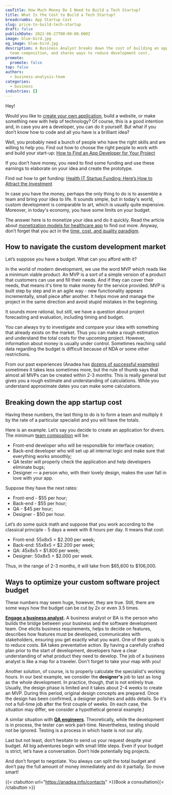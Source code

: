 ```yaml
---
ceoTitle: How Much Money Do I Need to Build a Tech Startup?
title: What Is the Cost to Build a Tech Startup?
breadcrumbs: App Startup Cost
slug: price-to-build-tech-startup
draft: false
publishDate: 2022-06-27T00:00:00.000Z
image: blue-bird.jpg
og_image: blue-bird.jpg
description: A Business Analyst breaks down the cost of building an app startup,
  team composition, and shares ways to reduce development cost.
promote:
  promote: false
top: false
authors:
  - business-analysis-team
categories:
  - business
industries: []
---
```

Hey!

Would you like to <a href="https://anadea.info/services/mobile-development" target="_blank">create your own application</a>, build a website, or make something new with help of technology? Of course, this is a good intention and, in case you are a developer, you can do it yourself. But what if you don’t know how to code and all you have is a brilliant idea?

Well, you probably need a bunch of people who have the right skills and are willing to help you. Find out how to choose the right people to work with and build your start-up: <a href="https://anadea.info/guides/how-to-find-an-app-developer" target="_blank">How to Find an App Developer for Your Project</a>

If you don’t have money, you need to find some funding and use these earnings to elaborate on your idea and create the prototype.

Find out how to get funding: <a href="https://anadea.info/blog/health-it-startup-funding-how-to-attract-the-investment" target="_blank">Health IT Startup Funding: Here’s How to Attract the Investment</a>

In case you have the money, perhaps the only thing to do is to assemble a team and bring your idea to life. It sounds simple, but in today's world, custom development is comparable to art, which is usually quite expensive. Moreover, in today's economy, you have some limits on your budget.

The answer here is to monetize your idea and do it quickly. Read the article about <a href="https://anadea.info/blog/healthcare-and-medical-mobile-app-revenue-models-to-achieve-best-results" target="_blank">monetization models for healthcare app</a> to find out more. Anyway, don’t forget that you act in the <a href="https://anadea.info/blog/time-cost-quality-which-ones-do-you-choose-for-your-app/" target="_blank">time, cost, and quality paradigm</a>.

## How to navigate the custom development market

Let’s suppose you have a budget. What can you afford with it?

In the world of modern development, we use the word MVP which reads like a minimum viable product. An MVP is a sort of a simple version of a product that customers can use and fill their needs. And if they can cover their needs, that means it's time to make money for the service provided. MVP is built step by step and in an agile way - new functionality appears incrementally, small piece after another. It helps move and manage the project in the same direction and avoid stupid mistakes in the beginning.

It sounds more rational, but still, we have a question about project forecasting and evaluation, including timing and budget.

You can always try to investigate and compare your idea with something that already exists on the market. Thus you can make a rough estimation and understand the total costs for the upcoming project. However, information about money is usually under control. Sometimes reaching valid data regarding the budget is difficult because of NDA or some other restrictions.

From our past experiences (Anadea has <a href="https://anadea.info/projects" target="_blank">dozens of successful examples</a>) sometimes it takes less sometimes more, but the rule of thumb says that almost all MVPs can be created within 2-3 months. This is really general but gives you a rough estimate and understanding of calculations. While you understand approximate dates you can make some calculations.

## Breaking down the app startup cost

Having these numbers, the last thing to do is to form a team and multiply it by the rate of a particular specialist and you will have the totals.

Here is an example. Let’s say you decide to create an application for divers. The minimum <a href="https://anadea.info/blog/develop-an-app-like-airbnb#team-tech" target="_blank">team composition</a> will be:

* Front-end developer who will be responsible for interface creation;
* Back-end developer who will set up all internal logic and make sure that everything works smoothly;
* QA tester will properly check the application and help developers eliminate bugs;
* Designer — a person who, with their lovely design, makes the user fall in love with your app.

Suppose they have the next rates:

* Front-end - $55 per hour;
* Back-end - $55 per hour;
* QA - $45 per hour;
* Designer - $50 per hour.

Let’s do some quick math and suppose that you work according to the classical principle - 5 days a week with 8 hours per day. It means that cost:

* Front-end: 55x8x5 = $2.200 per week;
* Back-end: 55x8x5 = $2.200 per week;
* QA: 45x8x5 = $1.800 per week;
* Designer: 50x8x5 = $2.000 per week.

Thus, in the range of 2-3 months, it will take from $65,600 to $106,000.

## Ways to optimize your custom software project budget

These numbers may seem huge, however, they are true. Still, there are some ways how the budget can be cut by 2x or even 3.5 times.

**<a href="https://anadea.info/services/business-analysis" target="_blank">Engage a business analyst</a>.** A business analyst or BA is the person who builds the bridge between your business and the software development team. One elicits business requirements, helps to decide on features, describes how features must be developed, communicates with stakeholders, ensuring you get exactly what you want. One of their goals is to reduce costs. BA takes preventative action. By having a carefully crafted plan prior to the start of development, developers have a clear understanding of what product they need to develop. The job of a business analyst is like a map for a traveler. Don't forget to take your map with you!

Another solution, of course, is to properly calculate the specialist's working hours. In our best example, we consider the **designer's** job to last as long as the whole development. In practice, though, that is not entirely true. Usually, the design phase is limited and it takes about 2-4 weeks to create an MVP. During this period, original design concepts are prepared. Once the design has been confirmed, a designer polishes and adds details. So it's not a full-time job after the first couple of weeks. (In each case, the situation may differ, we consider a hypothetical general example.)

A similar situation with **<a href="https://anadea.info/services/quality-assurance" target="_blank">QA engineers</a>**. Theoretically, while the development is in process, the tester can work part-time. Nevertheless, testing should not be ignored. Testing is a process in which haste is not our ally.

Last but not least, don’t hesitate to send us your request despite your budget. All big adventures begin with small little steps. Even if your budget is strict, let’s have a conversation. Don’t hide potentially big projects.

And don’t forget to negotiate. You always can split the total budget and don’t pay the full amount of money immediately and do it partially. So move smart!

{{< ctabutton url="https://anadea.info/contacts" >}}Book a consultation{{< /ctabutton >}}
